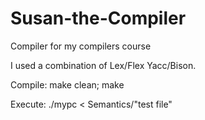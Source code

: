 # Susan-the-Compiler
Compiler for my compilers course

I used a combination of Lex/Flex Yacc/Bison.

Compile: make clean; make

Execute: ./mypc < Semantics/"test file"
